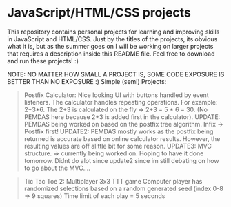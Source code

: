 # JavaScript/HTML/CSS projects

This repository contains personal projects for learning and improving skills in JavaScript and HTML/CSS. Just by the titles of the projects, its obvious what it is, but as the summer goes on I will be working on larger projects that requires a description inside this README file. Feel free to download and run these projects! :)

NOTE: NO MATTER HOW SMALL A PROJECT IS, SOME CODE EXPOSURE IS BETTER THAN NO EXPOSURE :)
Simple (semi) Projects:
> Postfix Calculator: 
  > Nice looking UI with buttons handled by event listeners. 
  > The calculator handles repeating operations. For example: 2+3*6. The 2+3 is calculated on the fly => 2+3 = 5 * 6 = 30. (No PEMDAS here because 2+3 is added first in the calculator). 
  > UPDATE: PEMDAS being worked on based on the postfix tree algorithm. Infix -> Postfix first!
  > UPDATE2: PEMDAS mostly works as the postfix being returned is accurate based on online calculator results. However, the resulting                values are off alittle bit for some reason. 
  > UPDATE3: MVC structure. => currently being worked on. Hoping to have it done tomorrow. Didnt do alot since update2 since im still debating on how to go about the MVC....


>Tic Tac Toe 2:
  > Multiplayer 3x3 TTT game
  > Computer player has randomized selections based on a random generated seed (index 0-8 => 9 squares)
  > Time limit of each play = 5 seconds
